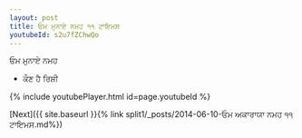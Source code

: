 ```yaml
---
layout: post
title: ਓਮ ਮੁਨਾਏ ਨਮਹ ੧੧ ਟਾਇਮਸ
youtubeId: s2u7fZChwQo
---
```

 
 
 ਓਮ ਮੁਨਾਏ ਨਮਹ  
 
 -  ਕੌਣ ਹੈ ਰਿਸ਼ੀ 
 
  
 
  
 
 
 
 
 
 


{% include youtubePlayer.html id=page.youtubeId %}
 
[Next]({{ site.baseurl }}{% link  split1/_posts/2014-06-10-ਓਮ ਅਕਾਰਾਯਾ ਨਮਹ ੧੧ ਟਾਇਮਸ.md%})
 
